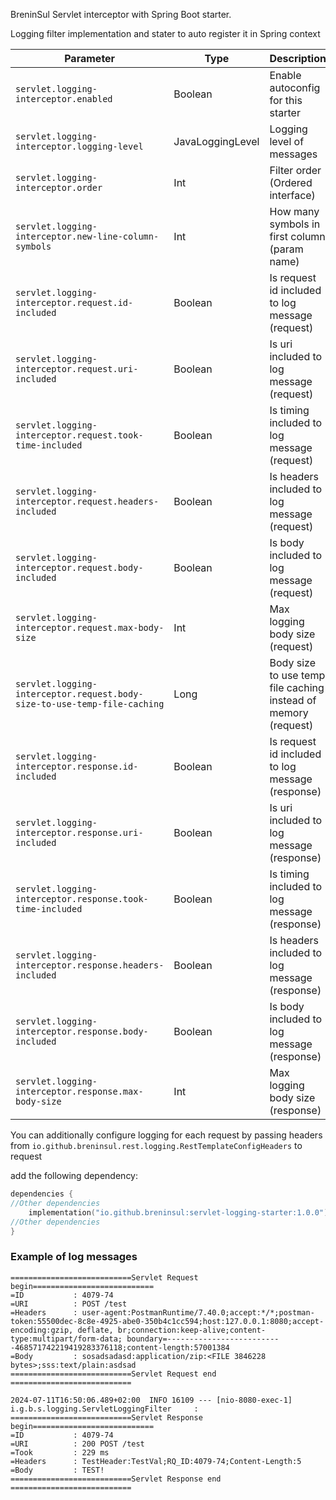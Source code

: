 
BreninSul Servlet interceptor with Spring Boot starter.

Logging filter implementation and stater to auto register it in Spring context




| Parameter                                                                | Type             | Description                                                    |
|--------------------------------------------------------------------------|------------------|----------------------------------------------------------------|
| `servlet.logging-interceptor.enabled`                                    | Boolean          | Enable autoconfig for this starter                             |
| `servlet.logging-interceptor.logging-level`                              | JavaLoggingLevel | Logging level of messages                                      |
| `servlet.logging-interceptor.order`                                      | Int              | Filter order (Ordered interface)                               |
| `servlet.logging-interceptor.new-line-column-symbols`                    | Int              | How many symbols in first column (param name)                  |
| `servlet.logging-interceptor.request.id-included`                        | Boolean          | Is request id included to log message (request)                |
| `servlet.logging-interceptor.request.uri-included`                       | Boolean          | Is uri included to log message (request)                       |
| `servlet.logging-interceptor.request.took-time-included`                 | Boolean          | Is timing included to log message (request)                    |
| `servlet.logging-interceptor.request.headers-included`                   | Boolean          | Is headers included to log message (request)                   |
| `servlet.logging-interceptor.request.body-included`                      | Boolean          | Is body included to log message (request)                      |
| `servlet.logging-interceptor.request.max-body-size`                      | Int              | Max logging body size   (request)                              |
| `servlet.logging-interceptor.request.body-size-to-use-temp-file-caching` | Long             | Body size to use temp file caching instead of memory (request) |
| `servlet.logging-interceptor.response.id-included`                       | Boolean          | Is request id included to log message (response)               |
| `servlet.logging-interceptor.response.uri-included`                      | Boolean          | Is uri included to log message (response)                      |
| `servlet.logging-interceptor.response.took-time-included`                | Boolean          | Is timing included to log message (response)                   |
| `servlet.logging-interceptor.response.headers-included`                  | Boolean          | Is headers included to log message (response)                  |
| `servlet.logging-interceptor.response.body-included`                     | Boolean          | Is body included to log message (response)                     |
| `servlet.logging-interceptor.response.max-body-size`                     | Int              | Max logging body size   (response)                             |


You can additionally configure logging for each request by passing headers from `io.github.breninsul.rest.logging.RestTemplateConfigHeaders` to request


add the following dependency:

````kotlin
dependencies {
//Other dependencies
    implementation("io.github.breninsul:servlet-logging-starter:1.0.0")
//Other dependencies
}

````
### Example of log messages

````
===========================Servlet Request begin===========================
=ID           : 4079-74
=URI          : POST /test
=Headers      : user-agent:PostmanRuntime/7.40.0;accept:*/*;postman-token:55500dec-8c8e-4925-abe0-350b4c1cc594;host:127.0.0.1:8080;accept-encoding:gzip, deflate, br;connection:keep-alive;content-type:multipart/form-data; boundary=--------------------------468571742219419283376118;content-length:57001384
=Body         : sosadsadasd:application/zip:<FILE 3846228 bytes>;sss:text/plain:asdsad
===========================Servlet Request end  ===========================

2024-07-11T16:50:06.489+02:00  INFO 16109 --- [nio-8080-exec-1] i.g.b.s.logging.ServletLoggingFilter     : 
===========================Servlet Response begin===========================
=ID           : 4079-74
=URI          : 200 POST /test
=Took         : 229 ms
=Headers      : TestHeader:TestVal;RQ_ID:4079-74;Content-Length:5
=Body         : TEST!
===========================Servlet Response end  ===========================
````



